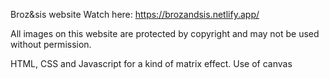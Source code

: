 Broz&sis website
Watch here: 
https://brozandsis.netlify.app/

All images on this website are protected by copyright and may not be used without permission.

HTML, CSS and Javascript for a kind of matrix effect.
Use of canvas
